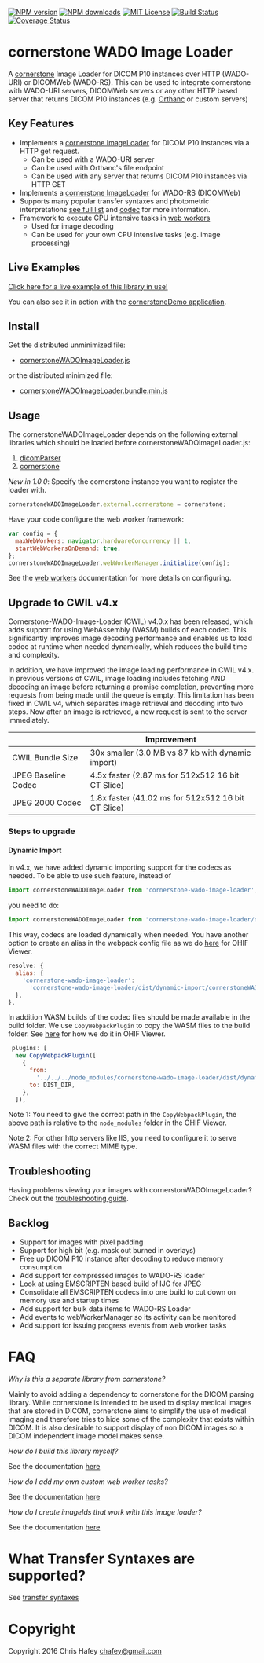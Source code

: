 [![NPM version][npm-version-image]][npm-url]
[![NPM downloads][npm-downloads-image]][npm-url]
[![MIT License][license-image]][license-url]
[![Build Status][travis-image]][travis-url]
[![Coverage Status][coverage-image]][coverage-url]

# cornerstone WADO Image Loader

A [cornerstone](https://github.com/cornerstonejs/cornerstone) Image Loader for
DICOM P10 instances over HTTP (WADO-URI) or DICOMWeb (WADO-RS). This can be used
to integrate cornerstone with WADO-URI servers, DICOMWeb servers or any other
HTTP based server that returns DICOM P10 instances (e.g.
[Orthanc](http://www.orthanc-server.com/) or custom servers)

## Key Features

- Implements a
  [cornerstone ImageLoader](https://github.com/cornerstonejs/cornerstone/wiki/ImageLoader)
  for DICOM P10 Instances via a HTTP get request.
  - Can be used with a WADO-URI server
  - Can be used with Orthanc's file endpoint
  - Can be used with any server that returns DICOM P10 instances via HTTP GET
- Implements a
  [cornerstone ImageLoader](https://github.com/cornerstonejs/cornerstone/wiki/ImageLoader)
  for WADO-RS (DICOMWeb)
- Supports many popular transfer syntaxes and photometric interpretations
  [see full list](https://github.com/cornerstonejs/cornerstoneWADOImageLoader/blob/master/docs/TransferSyntaxes.md)
  and [codec](docs/Codecs.md) for more information.
- Framework to execute CPU intensive tasks in [web workers](docs/WebWorkers.md)
  - Used for image decoding
  - Can be used for your own CPU intensive tasks (e.g. image processing)

## Live Examples

[Click here for a live example of this library in use!](http://rawgithub.com/cornerstonejs/cornerstoneWADOImageLoader/master/examples/index.html)

You can also see it in action with the
[cornerstoneDemo application](https://github.com/chafey/cornerstoneDemo).

## Install

Get the distributed unminimized file:

- [cornerstoneWADOImageLoader.js](https://unpkg.com/cornerstone-wado-image-loader)

or the distributed minimized file:

- [cornerstoneWADOImageLoader.bundle.min.js](https://unpkg.com/cornerstone-wado-image-loader)

## Usage

The cornerstoneWADOImageLoader depends on the following external libraries which
should be loaded before cornerstoneWADOImageLoader.js:

1. [dicomParser](https://github.com/cornerstonejs/dicomParser)
2. [cornerstone](https://github.com/cornerstonejs/cornerstone)

_New in 1.0.0_: Specify the cornerstone instance you want to register the loader
with.

```javascript
cornerstoneWADOImageLoader.external.cornerstone = cornerstone;
```

Have your code configure the web worker framework:

```javascript
var config = {
  maxWebWorkers: navigator.hardwareConcurrency || 1,
  startWebWorkersOnDemand: true,
};
cornerstoneWADOImageLoader.webWorkerManager.initialize(config);
```

See the [web workers](docs/WebWorkers.md) documentation for more details on
configuring.

## Upgrade to CWIL v4.x

Cornerstone-WADO-Image-Loader (CWIL) v4.0.x has been released, which adds
support for using WebAssembly (WASM) builds of each codec. This significantly
improves image decoding performance and enables us to load codec at runtime when
needed dynamically, which reduces the build time and complexity.

In addition, we have improved the image loading performance in CWIL v4.x. In
previous versions of CWIL, image loading includes fetching AND decoding an image
before returning a promise completion, preventing more requests from being made
until the queue is empty. This limitation has been fixed in CWIL v4, which
separates image retrieval and decoding into two steps. Now after an image is
retrieved, a new request is sent to the server immediately.

|                     | Improvement                                        |
| ------------------- | -------------------------------------------------- |
| CWIL Bundle Size    | 30x smaller (3.0 MB vs 87 kb with dynamic import)  |
| JPEG Baseline Codec | 4.5x faster (2.87 ms for 512x512 16 bit CT Slice)  |
| JPEG 2000 Codec     | 1.8x faster (41.02 ms for 512x512 16 bit CT Slice) |

### Steps to upgrade

#### Dynamic Import

In v4.x, we have added dynamic importing support for the codecs as needed. To be
able to use such feature, instead of

```js
import cornerstoneWADOImageLoader from 'cornerstone-wado-image-loader';
```

you need to do:

```js
import cornerstoneWADOImageLoader from 'cornerstone-wado-image-loader/dist/dynamic-import/cornerstoneWADOImageLoader.min.js';
```

This way, codecs are loaded dynamically when needed. You have another option to
create an alias in the webpack config file as we do
[here](https://github.com/OHIF/Viewers/blob/33307d3cd28599cbb4d7189560afdd7f65033ab8/platform/viewer/.webpack/webpack.pwa.js#L65)
for OHIF Viewer.

```js
resolve: {
  alias: {
    'cornerstone-wado-image-loader':
      'cornerstone-wado-image-loader/dist/dynamic-import/cornerstoneWADOImageLoader.min.js',
  },
},
```

In addition WASM builds of the codec files should be made available in the build
folder. We use `CopyWebpackPlugin` to copy the WASM files to the build folder.
See
[here](https://github.com/OHIF/Viewers/blob/33307d3cd28599cbb4d7189560afdd7f65033ab8/platform/viewer/.webpack/webpack.pwa.js#L100)
for how we do it in OHIF Viewer.

```js
 plugins: [
  new CopyWebpackPlugin([
    {
      from:
        '../../../node_modules/cornerstone-wado-image-loader/dist/dynamic-import',
      to: DIST_DIR,
    },
  ]),
```

Note 1: You need to give the correct path in the `CopyWebpackPlugin`, the above
path is relative to the `node_modules` folder in the OHIF Viewer.

Note 2: For other http servers like IIS, you need to configure it to serve WASM
files with the correct MIME type.

## Troubleshooting

Having problems viewing your images with cornerstonWADOImageLoader? Check out
the
[troubleshooting guide](https://github.com/cornerstonejs/cornerstoneWADOImageLoader/wiki/troubleshooting).

## Backlog

- Support for images with pixel padding
- Support for high bit (e.g. mask out burned in overlays)
- Free up DICOM P10 instance after decoding to reduce memory consumption
- Add support for compressed images to WADO-RS loader
- Look at using EMSCRIPTEN based build of IJG for JPEG
- Consolidate all EMSCRIPTEN codecs into one build to cut down on memory use and
  startup times
- Add support for bulk data items to WADO-RS Loader
- Add events to webWorkerManager so its activity can be monitored
- Add support for issuing progress events from web worker tasks

# FAQ

_Why is this a separate library from cornerstone?_

Mainly to avoid adding a dependency to cornerstone for the DICOM parsing
library. While cornerstone is intended to be used to display medical images that
are stored in DICOM, cornerstone aims to simplify the use of medical imaging and
therefore tries to hide some of the complexity that exists within DICOM. It is
also desirable to support display of non DICOM images so a DICOM independent
image model makes sense.

_How do I build this library myself?_

See the documentation [here](docs/Building.md)

_How do I add my own custom web worker tasks?_

See the documentation [here](docs/WebWorkers.md)

_How do I create imageIds that work with this image loader?_

See the documentation [here](docs/ImageIds.md)

# What Transfer Syntaxes are supported?

See [transfer syntaxes](docs/TransferSyntaxes.md)

# Copyright

Copyright 2016 Chris Hafey [chafey@gmail.com](mailto:chafey@gmail.com)

<!--
  LINKS
-->

<!-- prettier-ignore-start -->

[license-image]: http://img.shields.io/badge/license-MIT-blue.svg?style=flat
[license-url]: LICENSE

[npm-url]: https://npmjs.org/package/cornerstone-wado-image-loader
[npm-version-image]: http://img.shields.io/npm/v/cornerstone-wado-image-loader.svg?style=flat
[npm-downloads-image]: http://img.shields.io/npm/dm/cornerstone-wado-image-loader.svg?style=flat

[travis-url]: http://travis-ci.org/cornerstonejs/cornerstoneWADOImageLoader
[travis-image]: https://travis-ci.org/cornerstonejs/cornerstoneWADOImageLoader.svg?branch=master

[coverage-url]: https://coveralls.io/github/cornerstonejs/cornerstoneWADOImageLoader?branch=master
[coverage-image]: https://coveralls.io/repos/github/cornerstonejs/cornerstoneWADOImageLoader/badge.svg?branch=master

<!-- prettier-ignore-end -->

```

```
